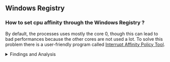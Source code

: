 ## Windows Registry

### How to set cpu affinity through the Windows Registry ?
By default, the processes uses mostly the core 0, though this can lead to bad performances because the other cores are not used a lot.
To solve this problem there is a user-friendly program called [Interrupt Affinity Policy Tool](https://github.com/littleunixcorn/Unicorns/raw/main/assets/programs/interrupt_affinity_policy_tool.msi).

<details><summary>Findings and Analysis</summary>
Set affinity through the program named above is easy, understandable but lead to a lost of time.
To solve this, you can use the registry, it is fast and requires only a click.
Here is a list of the values that you may need to use:
<hr>

**DevicePolicy**

```
IrqPolicyMachineDefault: 0x00
IrqPolicyAllCloseProcessors: 0x01
IrqPolicyOneCloseProcessor: 0x02
IrqPolicyAllProcessorsInMachine: 0x03
IrqPolicySpecifiedProcessors: 0x04
IrqPolicySpreadMessagesAcrossAllProcessors: 0x05
```

**AssignmentSetOverride**

Please visit this [website](<https://bitsum.com/tools/cpu-affinity-calculator/>).

**Regedit path to the devices**

`
[HKEY_LOCAL_MACHINE\SYSTEM\CurrentControlSet\Enum\]
`
<hr>

Example:

```
[HKEY_LOCAL_MACHINE\SYSTEM\CurrentControlSet\Enum\PCI\[DEVICE HW ID]\Device Parameters\Interrupt Management\Affinity Policy]
"DevicePolicy"=dword:00000004
"AssignmentSetOverride"=hex:08
```

The device will be set with the policy `IrqPolicySpecifiedProcessors` on the core 2 (`0x4`) of the processor.
</details>
